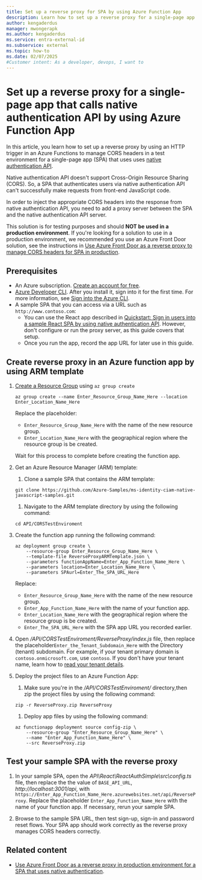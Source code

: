 ```yaml
---
title: Set up a reverse proxy for SPA by using Azure Function App
description: Learn how to set up a reverse proxy for a single-page app that calls native authentication API by using Azure Function App.
author: kengaderdus
manager: mwongerapk
ms.author: kengaderdus
ms.service: entra-external-id
ms.subservice: external
ms.topic: how-to
ms.date: 02/07/2025
#Customer intent: As a developer, devops, I want to 
---
```


# Set up a reverse proxy for a single-page app that calls native authentication API by using Azure Function App

In this article, you learn how to set up a reverse proxy by using an HTTP trigger in an Azure Functions to manage CORS headers in a test environment for a single-page app (SPA) that uses uses [native authentication API](/entra/identity-platform/reference-native-authentication-api?toc=%2Fentra%2Fexternal-id%2Ftoc.json&bc=%2Fentra%2Fexternal-id%2Fbreadcrumb%2Ftoc.json&tabs=emailOtp).

Native authentication API doesn't support Cross-Origin Resource Sharing (CORS). So, a SPA that authenticates users via native authentication API can't successfully make requests from front-end JavaScript code.

In order to inject the appropriate CORS headers into the response from native authentication API, you need to add a proxy server between the SPA and the native authentication API server.

This solution is for testing purposes and should **NOT be used in a production environment**. If you're looking for a solution to use in a production environment, we recommended you use an Azure Front Door solution, see the instructions in [Use Azure Front Door as a reverse proxy to manage CORS headers for SPA in production](how-to-native-authentication-cors-solution-production-environment.md).

## Prerequisites

- An Azure subscription. [Create an account for free](https://azure.microsoft.com/free/?ref=microsoft.com&utm_source=microsoft.com&utm_medium=docs&utm_campaign=visualstudio).
- [Azure Developer CLI](/cli/azure/install-azure-cli). After you install it, sign into it for the first time. For more information, see [Sign into the Azure CLI](/cli/azure/get-started-with-azure-cli#sign-into-the-azure-cli).
- A sample SPA that you can access via a URL such as `http://www.contoso.com`:
    - You can use the React app described in [Quickstart: Sign in users into a sample React SPA by using native authentication API](quickstart-native-authentication-single-page-app-react-sign-in.md). However, don't configure or run the proxy server, as this guide covers that setup.
    - Once you run the app, record the app URL for later use in this guide.

## Create reverse proxy in an Azure function app by using ARM template

1. [Create a Resource Group](/azure/azure-resource-manager/management/manage-resource-groups-cli#create-resource-groups) using `az group create`

    ```console
    az group create --name Enter_Resource_Group_Name_Here --location Enter_Location_Name_Here
    ```

    Replace the placeholder:
    - `Enter_Resource_Group_Name_Here` with the name of the new resource group.
    - `Enter_Location_Name_Here` with the geographical region where the resource group is be created. 

    Wait for this process to complete before creating the function app.

1. Get an Azure Resource Manager (ARM) template:

    1. Clone a sample SPA that contains the ARM template:

    ```console
    git clone https://github.com/Azure-Samples/ms-identity-ciam-native-javascript-samples.git
    ```

    1. Navigate to the ARM template directory by using the following command:

    ```console
    cd API/CORSTestEnviroment
    ```

1. Create the function app running the following command:

    ```console
    az deployment group create \
        --resource-group Enter_Resource_Group_Name_Here \
        --template-file ReverseProxyARMTemplate.json \
        --parameters functionAppName=Enter_App_Function_Name_Here \
        --parameters location=Enter_Location_Name_Here \
        --parameters SPAurl=Enter_The_SPA_URL_Here
    ```

    Replace:
    - `Enter_Resource_Group_Name_Here` with the name of the new resource group.
    - `Enter_App_Function_Name_Here` with the name of your function app.
    - `Enter_Location_Name_Here` with the geographical region where the resource group is be created.
    - `Enter_The_SPA_URL_Here` with the SPA app URL you recorded earlier.

1. Open */API/CORSTestEnviroment/ReverseProxy/index.js* file, then replace the placeholder`Enter_the_Tenant_Subdomain_Here` with the Directory (tenant) subdomain. For example, if your tenant primary domain is `contoso.onmicrosoft.com`, use `contoso`. If you don't have your tenant name, learn how to [read your tenant details](how-to-create-external-tenant-portal.md#get-the-external-tenant-details).

1. Deploy the project files to an Azure Function App:

    1. Make sure you're in the */API/CORSTestEnviroment/* directory,then zip the project files by using the following command:

    ```console
    zip -r ReverseProxy.zip ReverseProxy
    ```

    1. Deploy app files by using the following command:

    ```console
    az functionapp deployment source config-zip \
        --resource-group "Enter_Resource_Group_Name_Here" \
        --name "Enter_App_Function_Name_Here" \
        --src ReverseProxy.zip  
    ```

## Test your sample SPA with the reverse proxy

1. In your sample SPA, open the *API\React\ReactAuthSimple\src\config.ts* file, then replace the the value of `BASE_API_URL`, *http://localhost:3001/api*, with `https://Enter_App_Function_Name_Here.azurewebsites.net/api/ReverseProxy`. Replace the placeholder `Enter_App_Function_Name_Here` with the name of your function app. If necessary, rerun your sample SPA.

1. Browse to the sample SPA URL, then test sign-up, sign-in and password reset flows. Your SPA app should work correctly as the reverse proxy manages CORS headers correctly.

## Related content

- [Use Azure Front Door as a reverse proxy in production environment for a SPA that uses native authentication](how-to-native-authentication-cors-solution-production-environment.md).